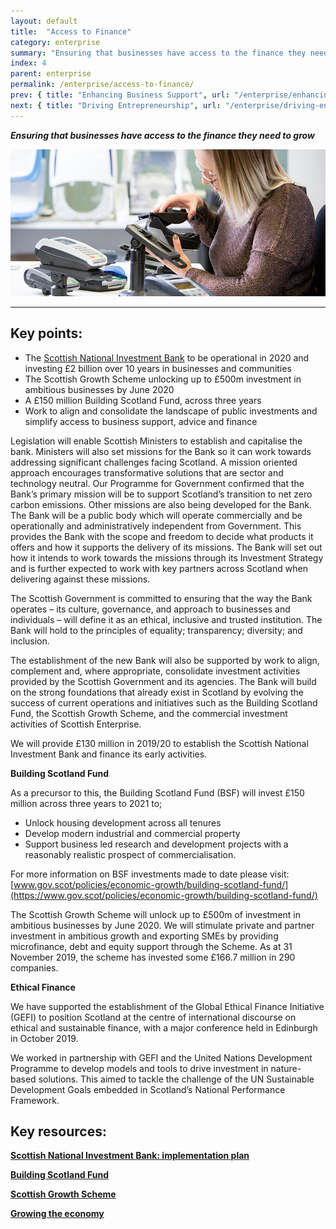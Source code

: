 ```yaml
---
layout: default
title:  "Access to Finance"
category: enterprise
summary: "Ensuring that businesses have access to the finance they need to grow."
index: 4
parent: enterprise
permalink: /enterprise/access-to-finance/
prev: { title: "Enhancing Business Support", url: "/enterprise/enhancing-business-support/" }
next: { title: "Driving Entrepreneurship", url: "/enterprise/driving-entrepreneurship/" }
---
```

***Ensuring that businesses have access to the finance they need to grow***

![A photograph of a female staff member working on contactless card machine products](/assets/images/pageimages/Enterprise.14.jpg)

---

## Key points:

- The [Scottish National Investment Bank](https://www.gov.scot/policies/economic-growth/scottish-national-investment-bank/) to be operational in 2020 and investing £2 billion over 10 years in businesses and communities
- The Scottish Growth Scheme unlocking up to £500m investment in ambitious businesses by June 2020
- A £150 million Building Scotland Fund, across three  years
- Work to align and consolidate the landscape of public investments and simplify access to business support, advice and finance

Legislation will enable Scottish Ministers to establish and capitalise the bank. Ministers will also set missions for the Bank so it can work towards addressing significant challenges facing Scotland. A mission oriented approach encourages transformative solutions that are sector and technology neutral. Our Programme for Government confirmed that the Bank’s primary mission will be to support Scotland’s transition to net zero carbon emissions.  Other missions are also being developed for the Bank.  
The Bank will be a public body which will operate commercially and be operationally and administratively independent from Government. This provides the Bank with the scope and freedom to decide what products it offers and how it supports the delivery of its missions.  The Bank will set out how it intends to work towards the missions through its Investment Strategy and is further expected to work with key partners across Scotland when delivering against these missions.  

The Scottish Government is committed to ensuring that the way the Bank operates – its culture, governance, and approach to businesses and individuals – will define it as an ethical, inclusive and trusted institution. The Bank will hold to the principles of equality; transparency; diversity; and inclusion.  

The establishment of the new Bank will also be supported by work to align, complement and, where appropriate, consolidate investment activities provided by the Scottish Government and its agencies.  The Bank will build on the strong foundations that already exist in Scotland by evolving the success of current operations and initiatives such as the Building Scotland Fund, the Scottish Growth Scheme, and the commercial investment activities of Scottish Enterprise.  

We will provide £130 million in 2019/20 to establish the Scottish National Investment Bank and finance its early activities.  

**Building Scotland Fund**

As a precursor to this, the Building Scotland Fund (BSF) will invest £150 million across three years to 2021 to;  

- Unlock housing development across all tenures
- Develop modern industrial and commercial property
- Support business led research and development projects with a reasonably realistic prospect of commercialisation.

For more information on BSF investments made to date please visit: [www.gov.scot/policies/economic-growth/building-scotland-fund/](https://www.gov.scot/policies/economic-growth/building-scotland-fund/)  

The Scottish Growth Scheme will unlock up to £500m of investment in ambitious businesses by June 2020. We will stimulate private and partner investment in ambitious growth and exporting SMEs by providing microfinance, debt and equity support through the Scheme. As at 31 November 2019, the scheme has invested some £166.7 million in 290 companies.  

**Ethical Finance**

We have supported the establishment of the Global Ethical Finance Initiative (GEFI) to position Scotland at the centre of international discourse on ethical and sustainable finance, with a major conference held in Edinburgh in October 2019.  

We worked in partnership with GEFI and the United Nations Development Programme to develop models and tools to drive investment in nature-based solutions. This aimed to tackle the challenge of the UN Sustainable Development Goals embedded in Scotland’s National Performance Framework.  

## Key resources:

**[Scottish National Investment Bank: implementation plan](https://www.gov.scot/publications/scottish-national-investment-bank-implementation-plan/)**

**[Building Scotland Fund](https://www.mygov.scot/building-scotland-fund/)**

**[Scottish Growth Scheme](https://www.mygov.scot/scottish-growth-scheme/)**

**[Growing the economy](https://www.gov.scot/policies/economic-growth/scottish-national-investment-bank/)**
